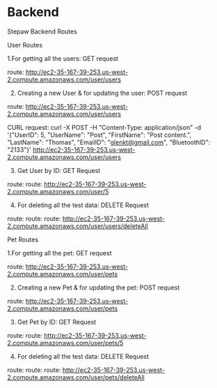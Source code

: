 # Backend
Stepaw Backend Routes

User Routes

1.For getting all the users: GET request

  route: http://ec2-35-167-39-253.us-west-2.compute.amazonaws.com/user/users
  
2. Creating a new User & for updating the user: POST request

  route: http://ec2-35-167-39-253.us-west-2.compute.amazonaws.com/user/users
  
  CURL request: curl -X POST -H "Content-Type: application/json" -d '{"UserID": 5, "UserName": "Post", "FirstName": "Post content.", 
  "LastName": "Thomas", "EmailID": "glenkt@gmail.com", "BluetoothID": "2133"}' http://ec2-35-167-39-253.us-west-2.compute.amazonaws.com/user/users
  
3. Get User by ID: GET Request

  route: route: http://ec2-35-167-39-253.us-west-2.compute.amazonaws.com/user/5
  
4. For deleting all the test data: DELETE Request

  route: route: route: http://ec2-35-167-39-253.us-west-2.compute.amazonaws.com/user/users/deleteAll

Pet Routes

1.For getting all the pet: GET request

  route: http://ec2-35-167-39-253.us-west-2.compute.amazonaws.com/user/pets
  
2. Creating a new Pet & for updating the pet: POST request

  route: http://ec2-35-167-39-253.us-west-2.compute.amazonaws.com/user/pets
  
3. Get Pet by ID: GET Request

  route: route: http://ec2-35-167-39-253.us-west-2.compute.amazonaws.com/user/pets/5
  
4. For deleting all the test data: DELETE Request

  route: route: route: http://ec2-35-167-39-253.us-west-2.compute.amazonaws.com/user/pets/deleteAll
